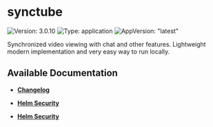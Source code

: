 # synctube

![Version: 3.0.10](https://img.shields.io/badge/Version-3.0.10-informational?style=flat-square) ![Type: application](https://img.shields.io/badge/Type-application-informational?style=flat-square) ![AppVersion: "latest"](https://img.shields.io/badge/AppVersion-"latest"-informational?style=flat-square)

Synchronized video viewing with chat and other features. Lightweight modern implementation and very easy way to run locally.

## Available Documentation

- [**Changelog**](CHANGELOG)

- [**Helm Security**](container-security)

- [**Helm Security**](helm-security)


